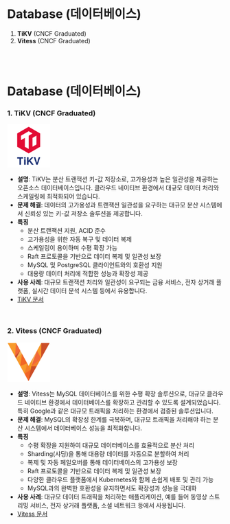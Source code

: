 # Database (데이터베이스)  

1. **TiKV** (CNCF Graduated)
2. **Vitess** (CNCF Graduated)
<br>
<br>

# Database (데이터베이스)  


### 1. **TiKV** (CNCF Graduated)
<img src="./image/image.png" alt="Helm" width="100"/>  

   - **설명**: TiKV는 분산 트랜잭션 키-값 저장소로, 고가용성과 높은 일관성을 제공하는 오픈소스 데이터베이스입니다. 클라우드 네이티브 환경에서 대규모 데이터 처리와 스케일링에 최적화되어 있습니다.  
   - **문제 해결**: 데이터의 고가용성과 트랜잭션 일관성을 요구하는 대규모 분산 시스템에서 신뢰성 있는 키-값 저장소 솔루션을 제공합니다.  
   - **특징**  
     - 분산 트랜잭션 지원, ACID 준수  
     - 고가용성을 위한 자동 복구 및 데이터 복제  
     - 스케일링이 용이하며 수평 확장 가능  
     - Raft 프로토콜을 기반으로 데이터 복제 및 일관성 보장  
     - MySQL 및 PostgreSQL 클라이언트와의 호환성 지원  
     - 대용량 데이터 처리에 적합한 성능과 확장성 제공  
   - **사용 사례**: 대규모 트랜잭션 처리와 일관성이 요구되는 금융 서비스, 전자 상거래 플랫폼, 실시간 데이터 분석 시스템 등에서 유용합니다.     
   - [TiKV 문서](https://tikv.org/docs/7.1/new-features/overview/)  
<br>

### 2. **Vitess** (CNCF Graduated)
<img src="./image/image-1.png" alt="Helm" width="100"/>  

   - **설명**: Vitess는 MySQL 데이터베이스를 위한 수평 확장 솔루션으로, 대규모 클라우드 네이티브 환경에서 데이터베이스를 확장하고 관리할 수 있도록 설계되었습니다. 특히 Google과 같은 대규모 트래픽을 처리하는 환경에서 검증된 솔루션입니다.  
   - **문제 해결**: MySQL의 확장성 한계를 극복하며, 대규모 트래픽을 처리해야 하는 분산 시스템에서 데이터베이스 성능을 최적화합니다.  
   - **특징**  
     - 수평 확장을 지원하여 대규모 데이터베이스를 효율적으로 분산 처리  
     - Sharding(샤딩)을 통해 대용량 데이터를 자동으로 분할하여 처리  
     - 복제 및 자동 페일오버를 통해 데이터베이스의 고가용성 보장  
     - Raft 프로토콜을 기반으로 데이터 복제 및 일관성 보장  
     - 다양한 클라우드 플랫폼에서 Kubernetes와 함께 손쉽게 배포 및 관리 가능  
     - MySQL과의 완벽한 호환성을 유지하면서도 확장성과 성능을 극대화  
   - **사용 사례**: 대규모 데이터 트래픽을 처리하는 애플리케이션, 예를 들어 동영상 스트리밍 서비스, 전자 상거래 플랫폼, 소셜 네트워크 등에서 사용됩니다.     
   - [Vitess 문서](https://vitess.io/docs/21.0/overview/whatisvitess/)  
<br>